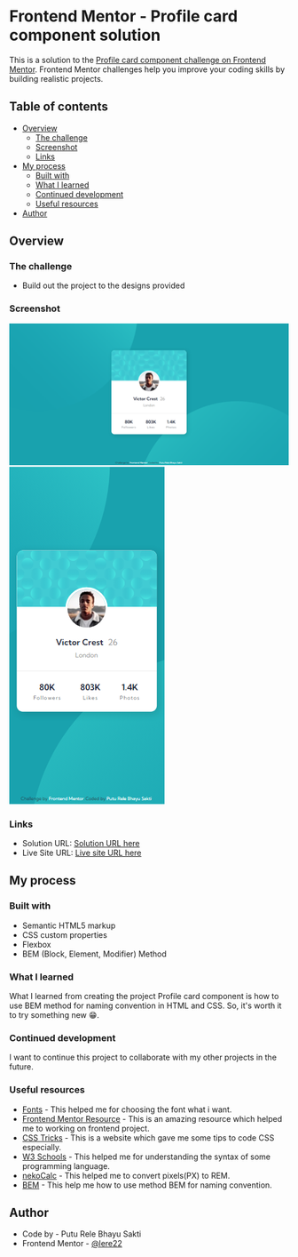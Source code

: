# Frontend Mentor - Profile card component solution

This is a solution to the [Profile card component challenge on Frontend Mentor](https://www.frontendmentor.io/challenges/profile-card-component-cfArpWshJ). Frontend Mentor challenges help you improve your coding skills by building realistic projects.

## Table of contents

- [Overview](#overview)
  - [The challenge](#the-challenge)
  - [Screenshot](#screenshot)
  - [Links](#links)
- [My process](#my-process)
  - [Built with](#built-with)
  - [What I learned](#what-i-learned)
  - [Continued development](#continued-development)
  - [Useful resources](#useful-resources)
- [Author](#author)

## Overview

### The challenge

- Build out the project to the designs provided

### Screenshot

![Desktop Design](./screenshot/desktop-design.png)
![Mobile Design](./screenshot/mobile-design.png)

### Links

- Solution URL: [Solution URL here](https://www.frontendmentor.io/solutions/profile-card-component-using-flexbox-and-bem-method-bg6vbHwn2H)
- Live Site URL: [Live site URL here](https://lere22.github.io/profile-card-component/)

## My process

### Built with

- Semantic HTML5 markup
- CSS custom properties
- Flexbox
- BEM (Block, Element, Modifier) Method

### What I learned

What I learned from creating the project Profile card component is how to use BEM method for naming convention in HTML and CSS. So, it's worth it to try something new 😁.

### Continued development

I want to continue this project to collaborate with my other projects in the future.

### Useful resources

- [Fonts](https://fonts.google.com/) - This helped me for choosing the font what i want.
- [Frontend Mentor Resource](https://www.frontendmentor.io/resources) - This is an amazing resource which helped me to working on frontend project.
- [CSS Tricks](https://css-tricks.com/) - This is a website which gave me some tips to code CSS especially.
- [W3 Schools](https://www.w3schools.com/) - This helped me for understanding the syntax of some programming language.
- [nekoCalc](https://www.w3schools.com/) - This helped me to convert pixels(PX) to REM.
- [BEM](https://getbem.com/introduction/) - This help me how to use method BEM for naming convention.

## Author

- Code by - Putu Rele Bhayu Sakti
- Frontend Mentor - [@lere22](https://www.frontendmentor.io/profile/lere22)
